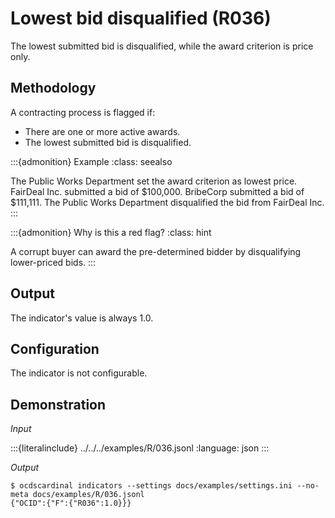 # Lowest bid disqualified (R036)

The lowest submitted bid is disqualified, while the award criterion is price only.

## Methodology

A contracting process is flagged if:

- There are one or more active awards.
- The lowest submitted bid is disqualified.

:::{admonition} Example
:class: seealso

The Public Works Department set the award criterion as lowest price. FairDeal Inc. submitted a bid of \$100,000. BribeCorp submitted a bid of \$111,111. The Public Works Department disqualified the bid from FairDeal Inc.
:::

:::{admonition} Why is this a red flag?
:class: hint

A corrupt buyer can award the pre-determined bidder by disqualifying lower-priced bids.
:::

## Output

The indicator's value is always 1.0.

## Configuration

The indicator is not configurable.

## Demonstration

*Input*

:::{literalinclude} ../../../examples/R/036.jsonl
:language: json
:::

*Output*

```console
$ ocdscardinal indicators --settings docs/examples/settings.ini --no-meta docs/examples/R/036.jsonl
{"OCID":{"F":{"R036":1.0}}}

```
